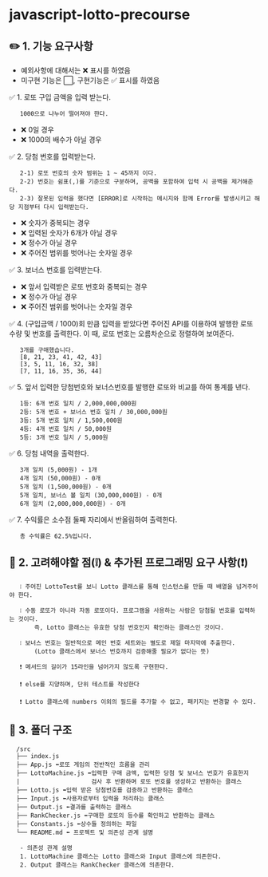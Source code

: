 # javascript-lotto-precourse

## ✏️ 1. 기능 요구사항

- 예외사항에 대해서는 ❌ 표시를 하였음
- 미구현 기능은 ⬜, 구현기능은 ✅ 표시를 하였음

✅ 1. 로또 구입 금액을 입력 받는다.

       1000으로 나누어 떨어져야 한다.

- ❌ 0일 경우
- ❌ 1000의 배수가 아닐 경우

✅ 2. 당첨 번호를 입력받는다.

       2-1) 로또 번호의 숫자 범위는 1 ~ 45까지 이다.
       2-2) 번호는 쉼표(,)를 기준으로 구분하며, 공백을 포함하여 입력 시 공백을 제거해준다.
       2-3) 잘못된 입력을 했다면 [ERROR]로 시작하는 메시지와 함께 Error를 발생시키고 해당 지점부터 다시 입력받는다.

- ❌ 숫자가 중복되는 경우
- ❌ 입력된 숫자가 6개가 아닐 경우
- ❌ 정수가 아닐 경우
- ❌ 주어진 범위를 벗어나는 숫자일 경우

✅ 3. 보너스 번호를 입력받는다.

- ❌ 앞서 입력받은 로또 번호와 중복되는 경우
- ❌ 정수가 아닐 경우
- ❌ 주어진 범위를 벗어나는 숫자일 경우

✅ 4. (구입금액 / 1000)회 만큼 입력을 받았다면 주어진 API를 이용하여 발행한 로또 수량 및 번호를 출력한다. 이 때, 로또 번호는 오름차순으로 정렬하여 보여준다.

       3개를 구매했습니다.
       [8, 21, 23, 41, 42, 43]
       [3, 5, 11, 16, 32, 38]
       [7, 11, 16, 35, 36, 44]

✅ 5. 앞서 입력한 당첨번호와 보너스번호를 발행한 로또와 비교를 하여 통계를 낸다.

       1등: 6개 번호 일치 / 2,000,000,000원
       2등: 5개 번호 + 보너스 번호 일치 / 30,000,000원
       3등: 5개 번호 일치 / 1,500,000원
       4등: 4개 번호 일치 / 50,000원
       5등: 3개 번호 일치 / 5,000원

✅ 6. 당첨 내역을 출력한다.

       3개 일치 (5,000원) - 1개
       4개 일치 (50,000원) - 0개
       5개 일치 (1,500,000원) - 0개
       5개 일치, 보너스 볼 일치 (30,000,000원) - 0개
       6개 일치 (2,000,000,000원) - 0개

✅ 7. 수익률은 소수점 둘째 자리에서 반올림하여 출력한다.

       총 수익률은 62.5%입니다.

## 🚨 2. 고려해야할 점(❕) & 추가된 프로그래밍 요구 사항(❗)

       ❕ 주어진 LottoTest를 보니 Lotto 클래스를 통해 인스턴스를 만들 때 배열을 넘겨주어야 한다.

       ❕ 수동 로또가 아니라 자동 로또이다. 프로그램을 사용하는 사람은 당첨될 번호를 입력하는 것이다.
           즉, Lotto 클래스는 유효한 당첨 번호인지 확인하는 클래스인 것이다.

       ❕ 보너스 번호는 일반적으로 메인 번호 세트와는 별도로 제일 마지막에 추출한다.
           (Lotto 클래스에서 보너스 번호까지 검증해줄 필요가 없다는 뜻)

       ❗ 메서드의 길이가 15라인을 넘어가지 않도록 구현한다.

       ❗ else를 지양하며, 단위 테스트를 작성한다

       ❗ Lotto 클래스에 numbers 이외의 필드를 추가할 수 없고, 패키지는 변경할 수 있다.

## 📁 3. 폴더 구조

      /src
      ├── index.js
      ├── App.js ⬅️로또 게임의 전반적인 흐름을 관리
      ├── LottoMachine.js ⬅️입력한 구매 금액, 입력한 당첨 및 보너스 번호가 유효한지
      |                    검사 후 반환하며 로또 번호를 생성하고 반환하는 클래스
      ├── Lotto.js ⬅️입력 받은 당첨번호를 검증하고 반환하는 클래스
      ├── Input.js ⬅️사용자로부터 입력을 처리하는 클래스
      ├── Output.js ⬅️결과를 출력하는 클래스
      ├── RankChecker.js ⬅️구매한 로또의 등수를 확인하고 반환하는 클래스
      ├── Constants.js ⬅️상수들 정의하는 파일
      └── README.md ⬅️ 프로젝트 및 의존성 관계 설명

       - 의존성 관계 설명
       1. LottoMachine 클래스는 Lotto 클래스와 Input 클래스에 의존한다.
       2. Output 클래스는 RankChecker 클래스에 의존한다.
